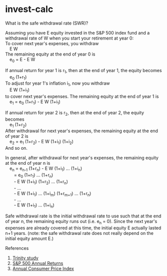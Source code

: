 # invest-calc

What is the safe withdrawal rate (SWR)? 

Assuming you have E equity invested in the S&P 500 index fund and a withdrawal
rate of W when you start your retirement at year 0:  
To cover next year's expenses, you withdraw  
&emsp;E W  
The remaining equity at the end of year 0 is  
&emsp;e<sub>0</sub> = E - E W  

If annual return for year 1 is r<sub>1</sub>, then at the end of year 1,
the equity becomes  
&emsp;e<sub>0</sub> (1+r<sub>1</sub>)  
To adjust for year 1's inflation i<sub>1</sub>, now you withdraw  
&emsp;E W (1+i<sub>1</sub>)  
to cover next year's expenses. The remaining equity at the end of year 1 is  
&emsp;e<sub>1</sub> = e<sub>0</sub> (1+r<sub>1</sub>) - E W (1+i<sub>1</sub>)   

If annual return for year 2 is r<sub>2</sub>, then at the end of year 2,
the equity becomes  
&emsp;e<sub>1</sub> (1+r<sub>2</sub>)  
After withdrawal for next year's expenses, the remaining equity at the end of
year 2 is  
&emsp;e<sub>2</sub> = e<sub>1</sub> (1+r<sub>2</sub>) - E W (1+i<sub>1</sub>) (1+i<sub>2</sub>)  
And so on.

In general, after withdrawal for next year's expenses, the remaining equity
at the end of year n is  
&emsp;e<sub>n</sub> = e<sub>n-1</sub> (1+r<sub>n</sub>) - E W (1+i<sub>1</sub>) ... (1+i<sub>n</sub>)  
&emsp;&emsp;= e<sub>0</sub> (1+r<sub>1</sub>) ... (1+r<sub>n</sub>)  
&emsp;&emsp;- E W (1+i<sub>1</sub>) (1+r<sub>2</sub>) ... (1+r<sub>n</sub>)  
&emsp;&emsp;- ...  
&emsp;&emsp;- E W (1+i<sub>1</sub>) ... (1+i<sub>m</sub>) (1+r<sub>m+1</sub>) ... (1+r<sub>n</sub>)  
&emsp;&emsp;- ...  
&emsp;&emsp;- E W (1+i<sub>1</sub>) ... (1+i<sub>n</sub>)

Safe withdrawal rate is the initial withdrawal rate to use such that at the end of year n, the
remaining equity runs out (i.e. e<sub>n</sub> = 0). Since the next year's
expenses are already covered at this time, the initial equity E actually
lasted n+1 years. (note: the safe withdrawal rate does not really depend
on the initial equity amount E.)

References

1. [Trinity study](https://en.wikipedia.org/wiki/Trinity_study)
2. [S&P 500 Annual Returns](https://www.macrotrends.net/2526/sp-500-historical-annual-returns)
3. [Annual Consumer Price Index](https://www.minneapolisfed.org/about-us/monetary-policy/inflation-calculator/consumer-price-index-1913-)
